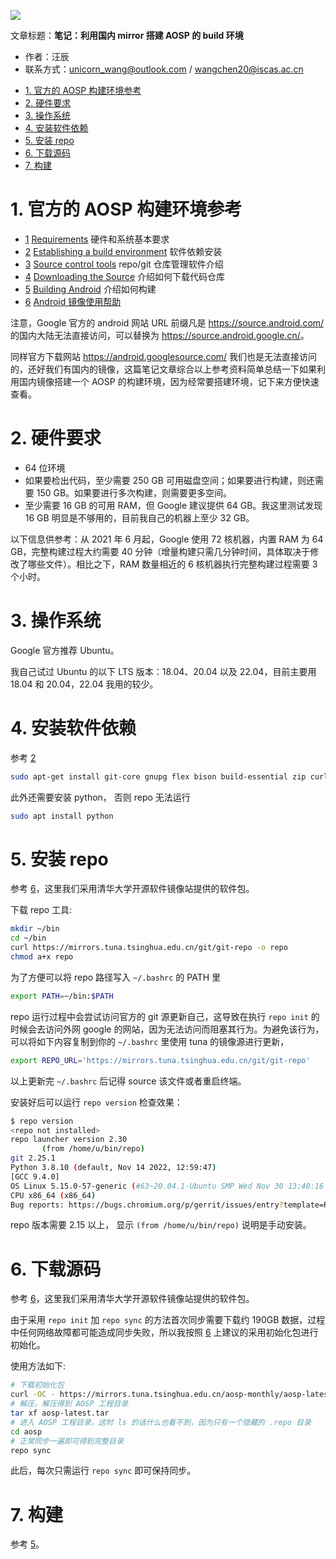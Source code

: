 ![](./diagrams/android.png)

文章标题：**笔记：利用国内 mirror 搭建 AOSP 的 build 环境**

- 作者：汪辰
- 联系方式：<unicorn_wang@outlook.com> / <wangchen20@iscas.ac.cn>

<!-- TOC -->

- [1. 官方的 AOSP 构建环境参考](#1-官方的-aosp-构建环境参考)
- [2. 硬件要求](#2-硬件要求)
- [3. 操作系统](#3-操作系统)
- [4. 安装软件依赖](#4-安装软件依赖)
- [5. 安装 repo](#5-安装-repo)
- [6. 下载源码](#6-下载源码)
- [7. 构建](#7-构建)

<!-- /TOC -->

# 1. 官方的 AOSP 构建环境参考
- [1] [Requirements][5] 硬件和系统基本要求
- [2] [Establishing a build environment][1] 软件依赖安装
- [3] [Source control tools][2] repo/git 仓库管理软件介绍
- [4] [Downloading the Source][3] 介绍如何下载代码仓库
- [5] [Building Android][4] 介绍如何构建
- [6] [Android 镜像使用帮助][6]

注意，Google 官方的 android 网站 URL 前缀凡是 <https://source.android.com/> 的国内大陆无法直接访问，可以替换为 <https://source.android.google.cn/>。

同样官方下载网站 <https://android.googlesource.com/> 我们也是无法直接访问的，还好我们有国内的镜像，这篇笔记文章综合以上参考资料简单总结一下如果利用国内镜像搭建一个 AOSP 的构建环境，因为经常要搭建环境，记下来方便快速查看。

# 2. 硬件要求

- 64 位环境
- 如果要检出代码，至少需要 250 GB 可用磁盘空间；如果要进行构建，则还需要 150 GB。如果要进行多次构建，则需要更多空间。
- 至少需要 16 GB 的可用 RAM，但 Google 建议提供 64 GB。我这里测试发现 16 GB 明显是不够用的，目前我自己的机器上至少 32 GB。

以下信息供参考：从 2021 年 6 月起，Google 使用 72 核机器，内置 RAM 为 64 GB，完整构建过程大约需要 40 分钟（增量构建只需几分钟时间，具体取决于修改了哪些文件）。相比之下，RAM 数量相近的 6 核机器执行完整构建过程需要 3 个小时。

# 3. 操作系统

Google 官方推荐 Ubuntu。

我自己试过 Ubuntu 的以下 LTS 版本：18.04、20.04 以及 22.04，目前主要用 18.04 和 20.04，22.04 我用的较少。

# 4. 安装软件依赖

参考 [2]

```bash
sudo apt-get install git-core gnupg flex bison build-essential zip curl zlib1g-dev gcc-multilib g++-multilib libc6-dev-i386 libncurses5 lib32ncurses5-dev x11proto-core-dev libx11-dev lib32z1-dev libgl1-mesa-dev libxml2-utils xsltproc unzip fontconfig
```

此外还需要安装 python， 否则 repo 无法运行

```bash
sudo apt install python
```

# 5. 安装 repo

参考 [6]，这里我们采用清华大学开源软件镜像站提供的软件包。

下载 repo 工具:

```bash
mkdir ~/bin
cd ~/bin
curl https://mirrors.tuna.tsinghua.edu.cn/git/git-repo -o repo
chmod a+x repo
```

为了方便可以将 repo 路径写入 `~/.bashrc` 的 PATH 里

```bash
export PATH=~/bin:$PATH
```

repo 运行过程中会尝试访问官方的 git 源更新自己，这导致在执行 `repo init` 的时候会去访问外网 google 的网站，因为无法访问而阻塞其行为。为避免该行为，可以将如下内容复制到你的 `~/.bashrc` 里使用 tuna 的镜像源进行更新，
```bash
export REPO_URL='https://mirrors.tuna.tsinghua.edu.cn/git/git-repo'
```

以上更新完 `~/.bashrc` 后记得 source 该文件或者重启终端。

安装好后可以运行 `repo version` 检查效果：

```bash
$ repo version
<repo not installed>
repo launcher version 2.30
       (from /home/u/bin/repo)
git 2.25.1
Python 3.8.10 (default, Nov 14 2022, 12:59:47) 
[GCC 9.4.0]
OS Linux 5.15.0-57-generic (#63~20.04.1-Ubuntu SMP Wed Nov 30 13:40:16 UTC 2022)
CPU x86_64 (x86_64)
Bug reports: https://bugs.chromium.org/p/gerrit/issues/entry?template=Repo+tool+issue
```

repo 版本需要 2.15 以上， 显示 `(from /home/u/bin/repo)` 说明是手动安装。

# 6. 下载源码

参考 [6]，这里我们采用清华大学开源软件镜像站提供的软件包。

由于采用 `repo init` 加 `repo sync` 的方法首次同步需要下载约 190GB 数据，过程中任何网络故障都可能造成同步失败，所以我按照 [6] 上建议的采用初始化包进行初始化。

使用方法如下:

```bash
# 下载初始化包
curl -OC - https://mirrors.tuna.tsinghua.edu.cn/aosp-monthly/aosp-latest.tar 
# 解压，解压得到 AOSP 工程目录
tar xf aosp-latest.tar
# 进入 AOSP 工程目录，这时 ls 的话什么也看不到，因为只有一个隐藏的 .repo 目录
cd aosp
# 正常同步一遍即可得到完整目录
repo sync 
```
此后，每次只需运行 `repo sync` 即可保持同步。 

# 7. 构建

参考 [5]。


[1]:https://source.android.com/docs/setup/start/initializing
[2]:https://source.android.com/docs/setup/download
[3]:https://source.android.com/docs/setup/download/downloading
[4]:https://source.android.com/docs/setup/build/building
[5]:https://source.android.com/docs/setup/start/requirements
[6]:https://mirrors.tuna.tsinghua.edu.cn/help/AOSP/